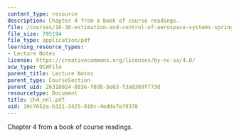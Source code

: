 ```yaml
---
content_type: resource
description: Chapter 4 from a book of course readings.
file: /courses/16-30-estimation-and-control-of-aerospace-systems-spring-2004/10c7652ab3213425910c4edda7e79378_ch4_nnl.pdf
file_size: 795194
file_type: application/pdf
learning_resource_types:
- Lecture Notes
license: https://creativecommons.org/licenses/by-nc-sa/4.0/
ocw_type: OCWFile
parent_title: Lecture Notes
parent_type: CourseSection
parent_uid: 26318024-883e-fdd8-be63-f3a0369f773d
resourcetype: Document
title: ch4_nnl.pdf
uid: 10c7652a-b321-3425-910c-4edda7e79378
---
```

Chapter 4 from a book of course readings.